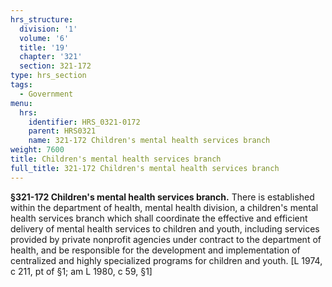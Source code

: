 ```yaml
---
hrs_structure:
  division: '1'
  volume: '6'
  title: '19'
  chapter: '321'
  section: 321-172
type: hrs_section
tags:
  - Government
menu:
  hrs:
    identifier: HRS_0321-0172
    parent: HRS0321
    name: 321-172 Children's mental health services branch
weight: 7600
title: Children's mental health services branch
full_title: 321-172 Children's mental health services branch
---
```

**§321-172 Children's mental health services branch.** There is established within the department of health, mental health division, a children's mental health services branch which shall coordinate the effective and efficient delivery of mental health services to children and youth, including services provided by private nonprofit agencies under contract to the department of health, and be responsible for the development and implementation of centralized and highly specialized programs for children and youth. [L 1974, c 211, pt of §1; am L 1980, c 59, §1]